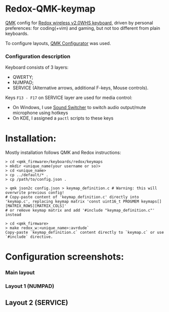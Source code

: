 # Redox-QMK-keymap
[QMK](https://docs.qmk.fm/#/) config for [Redox wireless v2.0WHS keyboard](https://github.com/mattdibi/redox-keyboard/tree/master/redox-w), driven by personal preferences: for coding(+vim) and gaming, but not too different from plain keyboards.

To configure layouts, [QMK Configurator](https://config.qmk.fm/#/redox/rev1/base/LAYOUT) was used.

### Configuration description
Keyboard consists of 3 layers:
* QWERTY;
* NUMPAD;
* SERVICE (Alternative arrows, additional F-keys, Mouse controls).

Keys `F13 - F17` on SERVICE layer are used for media control:
* On Windows, I use [Sound Switcher](https://soundswitch.aaflalo.me/) to switch audio output/mute microphone using hotkeys 
* On KDE, I assigned a `pactl` scripts to these keys

# Installation:
Mostly installation follows QMK and Redox instructions:
```
> cd <qmk_firmware>/keyboards/redox/keymaps
> mkdir <unique_name(your username or so)>
> cd <unique_name>
> cp ../default/* .
> cp /path/to/config.json .

> qmk json2c config.json > keymap_definition.c # Warning: this will overwrite previous config!
# Copy-paste content of 'keymap_definition.c' directly into 'keymap.c', replacing keymap matrix 'const uint16_t PROGMEM keymaps[][MATRIX_ROWS][MATRIX_COLS]'
# or remove keymap matrix and add '#include "keymap_definition.c"' instead

> cd <qmk_firmware>
> make redox_w:<unique_name>:avrdude`
Copy-paste `keymap_definition.c` content directly to `keymap.c` or use `#include` directive.
```

# Configuration screenshots:
### Main layout

### Layout 1 (NUMPAD)

## Layout 2 (SERVICE)

